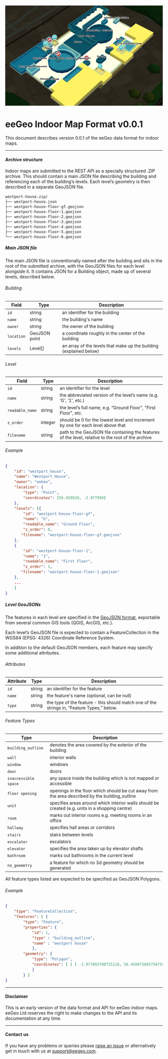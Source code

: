 ![eeGeo](images/format/indoor_map.jpg)

eeGeo Indoor Map Format v0.0.1
===================

This document describes version 0.0.1 of the eeGeo data format for indoor maps.

---

#### Archive structure

Indoor maps are submitted to the REST API as a specially structured .ZIP archive.  This should contain a main JSON file describing the building and referencing each of the building’s levels.  Each level’s geometry is then described in a separate GeoJSON file.

```
westport-house.zip/
├── westport-house.json
├── westport-house-floor-gf.geojson
├── westport-house-floor-1.geojson
├── westport-house-floor-2.geojson
├── westport-house-floor-3.geojson
├── westport-house-floor-4.geojson
├── westport-house-floor-5.geojson
└── westport-house-floor-6.geojson
```

##### Main JSON file

The main JSON file is conventionally named after the building and sits in the root of the submitted archive, with the GeoJSON files for each level alongside it.  It contains JSON for a Building object, made up of several levels, described below.

###### Building
|Field|Type|Description|
 --- | --- | ---
|`id`|string| an identifier for the building
|`name`|string| the building's name
|`owner`|string| the owner of the building
|`location`|GeoJSON point| a coordinate roughly in the center of the building
|`levels`|Level[]| an array of the levels that make up the building (explained below)
 
###### Level
|Field|Type|Description|
 --- | --- | ---
|`id`|string| an identifier for the level
|`name`|string| the abbreviated version of the level’s name (e.g. ‘G’, ‘1’, etc.)
|`readable_name`|string| the level’s full name, e.g. “Ground Floor”, “First Floor”, etc.
|`z_order`|integer| should be 0 for the lowest level and increment by one for each level above that
|`filename`|string| path to the GeoJSON file containing the features of the level, relative to the root of the archive

###### Example

```json
{
	"id": "westport_house",
	"name": "Westport House",
	"owner": "eeGeo",
	"location": {
		"type": "Point",
		"coordinates": [56.459920, -2.977999]
	},
	"levels": [{
		"id": "westport-house-floor-gf",
		"name": "G",
		"readable_name": "Ground Floor",
		"z_order": 0,
       "filename": "westport-house-floor-gf.geojson"
	},
	{
		"id": "westport-house-floor-1",
		"name": "1",
		"readable_name": "First Floor",
		"z_order": 1,
       "filename": "westport-house-floor-1.geojson"	
	},
    ...
	]
}  
```

##### Level GeoJSONs

The features in each level are specified in the [GeoJSON format](http://geojson.org/geojson-spec.html), exportable from several common GIS tools (QGIS, ArcGIS, etc.).

Each level’s GeoJSON file is expected to contain a FeatureCollection in the WGS84 (EPSG: 4326) Coordinate Reference System.

In addition to the default GeoJSON members, each feature may specify some additional attributes.

###### Attributes

|Attribute|Type|Description|
 --- | --- | ---
|`id`|string|an identifier for the feature
|`name`|string|the feature's name (optional, can be null)
|`type`|string|the type of the feature - this should match one of the strings in, “Feature Types,” below.
 
###### Feature Types
|Type|Description|
 --- | --- 
|`building_outline`| denotes the area covered by the exterior of the building
|`wall`| interior walls
|`window`| windows
|`door`| doors
|`inaccessible space`| any space inside the building which is not mapped or accessible
|`floor opening`| openings in the floor which should be cut away from the area described by the building_outline
|`unit`| specifies areas around which interior walls should be created (e.g. units in a shopping centre)
|`room`| marks out interior rooms e.g. meeting rooms in an office
|`hallway`| specifies hall areas or corridors
|`stairs`| stairs between levels
|`escalator`| escalators
|`elevator`| specifies the area taken up by elevator shafts
|`bathroom`| marks out bathrooms in the current level
|`no_geometry`| a feature for which no 3d geometry should be generated

All feature types listed are expected to be specified as GeoJSON Polygons. 

###### Example

```json
{
    "type": "FeatureCollection",
    "features": [ { 
        "type": "Feature", 
        "properties": { 
        	"id": 1,
            "type" : "building_outline",
            "name" : "westport house"
            }, 
        "geometry": { 
            "type": "Polygon",     
            "coordinates": [ [ [ -2.977893780725116, 56.459973605758755 ], [ -2.977893780725116, 56.459923432195168 ], [ -2.977952157716961, 56.459887593898202 ], [ -2.978017021041228, 56.459869674730484 ], [ -2.978081884365498, 56.459858923222477 ], [ -2.97807539803307, 56.459826668682346 ], [ -2.978594304627225, 56.459780078755287 ], [ -2.978620249956932, 56.459901929213025 ], [ -2.978587818294797, 56.459901929213025 ], [ -2.978607277292078, 56.459962854295306 ], [ -2.978574845629944, 56.459970021945622 ], [ -2.978659167951494, 56.460167131799167 ], [ -2.978801867264886, 56.460152796571585 ], [ -2.978827812594594, 56.46024597545415 ], [ -2.978600790959652, 56.460263894443827 ], [ -2.978587818294797, 56.460249559252766 ], [ -2.977965130381813, 56.460324818945473 ], [ -2.977828917400847, 56.459984357270066 ], [ -2.977893780725116, 56.459973605758755 ] ] ] 
            } 
        } ]
}
```

---

#### Disclaimer
This is an early version of the data format and API for eeGeo indoor maps.  eeGeo Ltd reserves the right to make changes to the API and its documentation at any time.  

---

#### Contact us
If you have any problems or queries please [raise an issue](https://github.com/eegeo/indoor-maps-api/issues/new) or alternatively get in touch with us at support@eegeo.com.

